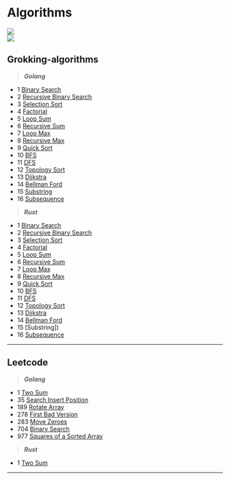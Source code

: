 # Algorithms
<img src="https://github.com/nklyy/algorithms/workflows/testing-grokking/badge.svg?branch=master"><br>
<img src="https://github.com/nklyy/algorithms/workflows/testing-leetcode/badge.svg?branch=master"><br>

## Grokking-algorithms

> ***Golang*** <br>
- 1 [Binary Search](https://github.com/nklyy/algorithms/blob/master/grokking_algorithms/go/binary_search.go)
- 2 [Recursive Binary Search](https://github.com/nklyy/algorithms/blob/master/grokking_algorithms/go/recursive_binary_search.go)
- 3 [Selection Sort](https://github.com/nklyy/algorithms/blob/master/grokking_algorithms/go/selection_sort.go)
- 4 [Factorial](https://github.com/nklyy/algorithms/blob/master/grokking_algorithms/go/factorial.go)
- 5 [Loop Sum](https://github.com/nklyy/algorithms/blob/master/grokking_algorithms/go/loop_sum.go)
- 6 [Recursive Sum](https://github.com/nklyy/algorithms/blob/master/grokking_algorithms/go/recursive_sum.go)
- 7 [Loop Max](https://github.com/nklyy/algorithms/blob/master/grokking_algorithms/go/loop_max.go)
- 8 [Recursive Max](https://github.com/nklyy/algorithms/blob/master/grokking_algorithms/go/recursive_max.go)
- 9 [Quick Sort](https://github.com/nklyy/algorithms/blob/master/grokking_algorithms/go/quick_sort.go)
- 10 [BFS](https://github.com/nklyy/algorithms/blob/master/grokking_algorithms/go/breadth_first_search.go#L31)
- 11 [DFS](https://github.com/nklyy/algorithms/blob/master/grokking_algorithms/go/depth_first_search.go#L30)
- 12 [Topology Sort](https://github.com/nklyy/algorithms/blob/master/grokking_algorithms/go/topology_sort.go)
- 13 [Dijkstra](https://github.com/nklyy/algorithms/blob/master/grokking_algorithms/go/dijkstra.go)
- 14 [Bellman Ford](https://github.com/nklyy/algorithms/blob/master/grokking_algorithms/go/bellman_ford.go)
- 15 [Substring](https://github.com/nklyy/algorithms/blob/master/grokking_algorithms/go/substring.go)
- 16 [Subsequence](https://github.com/nklyy/algorithms/blob/master/grokking_algorithms/go/subsequence.go)

> ***Rust*** <br>
- 1 [Binary Search](https://github.com/nklyy/algorithms/blob/master/grokking_algorithms/rust/src/binary_search.rs)
- 2 [Recursive Binary Search](https://github.com/nklyy/algorithms/blob/master/grokking_algorithms/rust/src/recursive_binary_search.rs)
- 3 [Selection Sort](https://github.com/nklyy/algorithms/blob/master/grokking_algorithms/rust/src/selection_sort.rs)
- 4 [Factorial](https://github.com/nklyy/algorithms/blob/master/grokking_algorithms/rust/src/factorial.rs)
- 5 [Loop Sum](https://github.com/nklyy/algorithms/blob/master/grokking_algorithms/rust/src/loop_sum.rs)
- 6 [Recursive Sum](https://github.com/nklyy/algorithms/blob/master/grokking_algorithms/rust/src/recursive_sum.rs)
- 7 [Loop Max](https://github.com/nklyy/algorithms/blob/master/grokking_algorithms/rust/src/loop_max.rs)
- 8 [Recursive Max](https://github.com/nklyy/algorithms/blob/master/grokking_algorithms/rust/src/recursive_max.rs)
- 9 [Quick Sort](https://github.com/nklyy/algorithms/blob/master/grokking_algorithms/rust/src/quick_sort.rs)
- 10 [BFS](https://github.com/nklyy/algorithms/blob/master/grokking_algorithms/rust/src/breadth_first_search.rs)
- 11 [DFS](https://github.com/nklyy/algorithms/blob/master/grokking_algorithms/rust/src/depth_first_search.rs)
- 12 [Topology Sort](https://github.com/nklyy/algorithms/blob/master/grokking_algorithms/rust/src/topology_sort.rs)
- 13 [Dijkstra](https://github.com/nklyy/algorithms/blob/master/grokking_algorithms/rust/src/dijkstra.rs)
- 14 [Bellman Ford]()
- 15 [Substring])
- 16 [Subsequence]()
<hr>

## Leetcode

> ***Golang*** <br>
- 1 [Two Sum](https://github.com/nklyy/algorithms/blob/master/leetcode/go/two_sum.go)
- 35 [Search Insert Position](https://github.com/nklyy/algorithms/blob/master/leetcode/go/search_insert.go)
- 189 [Rotate Array](https://github.com/nklyy/algorithms/blob/master/leetcode/go/rotate_array.go)
- 278 [First Bad Version](https://github.com/nklyy/algorithms/blob/master/leetcode/go/first_bad_version.go)
- 283 [Move Zeroes](https://github.com/nklyy/algorithms/blob/master/leetcode/go/move_zeroes.go)
- 704 [Binary Search](https://github.com/nklyy/algorithms/blob/master/leetcode/go/binary_search.go)
- 977 [Squares of a Sorted Array](https://github.com/nklyy/algorithms/blob/master/leetcode/go/sorted_squares.go)


> ***Rust*** <br>
- 1 [Two Sum](https://github.com/nklyy/algorithms/blob/master/leetcode/rust/src/two_sum.rs)
<hr>
